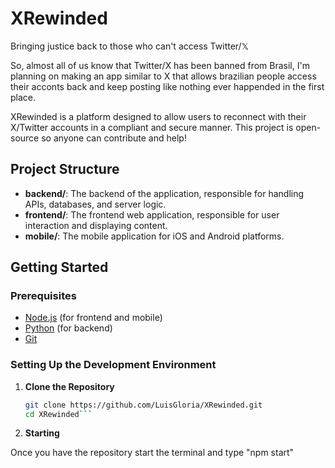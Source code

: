 # XRewinded
Bringing justice back to those who can't access Twitter/𝕏<br/>

So, almost all of us know that Twitter/X has been banned from Brasil, I'm planning on making an app similar to X that allows brazilian people access their acconts back and keep posting like nothing ever happended in the first place.<br/>

XRewinded is a platform designed to allow users to reconnect with their X/Twitter accounts in a compliant and secure manner. This project is open-source so anyone can contribute and help!<br/>

## Project Structure

- **backend/**: The backend of the application, responsible for handling APIs, databases, and server logic.<br/>
- **frontend/**: The frontend web application, responsible for user interaction and displaying content.<br/>
- **mobile/**: The mobile application for iOS and Android platforms.<br/>

## Getting Started

### Prerequisites

- [Node.js](https://nodejs.org/) (for frontend and mobile)<br/>
- [Python](https://www.python.org/) (for backend)<br/>
- [Git](https://git-scm.com/)<br/>

### Setting Up the Development Environment

1. **Clone the Repository**

   ```bash
   git clone https://github.com/LuisGloria/XRewinded.git
   cd XRewinded```

2. **Starting**

Once you have the repository start the terminal and type "npm start"<br/>
